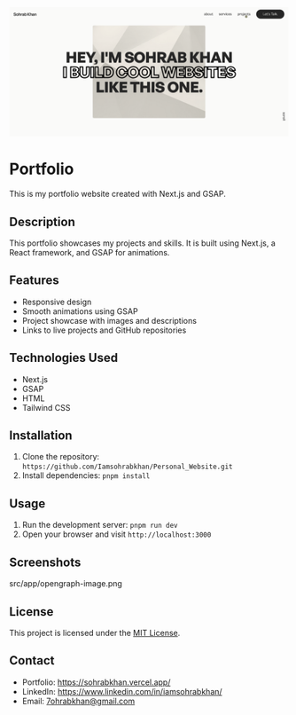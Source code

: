 ![alt text](src/app/opengraph-image.png)
# Portfolio

This is my portfolio website created with Next.js and GSAP.

## Description

This portfolio showcases my projects and skills. It is built using Next.js, a React framework, and GSAP for animations.

## Features

- Responsive design
- Smooth animations using GSAP
- Project showcase with images and descriptions
- Links to live projects and GitHub repositories

## Technologies Used

- Next.js
- GSAP
- HTML
- Tailwind CSS

## Installation

1. Clone the repository: `https://github.com/Iamsohrabkhan/Personal_Website.git`
2. Install dependencies: `pnpm install`

## Usage

1. Run the development server: `pnpm run dev`
2. Open your browser and visit `http://localhost:3000`

## Screenshots
src/app/opengraph-image.png


## License

This project is licensed under the [MIT License](LICENSE).

## Contact

- Portfolio: https://sohrabkhan.vercel.app/
- LinkedIn: https://www.linkedin.com/in/iamsohrabkhan/
- Email: 7ohrabkhan@gmail.com


